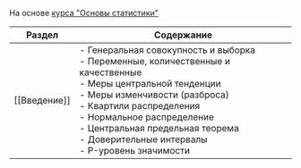 На основе [курса "Основы статистики"](https://stepik.org/lesson/9166/)

| Раздел       | Содержание                                                                                                                                                                                                                                                                                                 |
| ------------ | ---------------------------------------------------------------------------------------------------------------------------------------------------------------------------------------------------------------------------------------------------------------------------------------------------------- |
| [[Введение]] | - Генеральная совокупность и выборка<br>- Переменные, количественные и качественные<br>- Меры центральной тенденции<br>- Меры изменчивости (разброса)<br>- Квартили распределения<br>- Нормальное распределение<br>- Центральная предельная теорема<br>- Доверительные интервалы<br>- P-уровень значимости |
